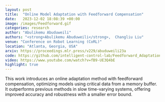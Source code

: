```yaml
---
layout: post
title:  "Online Model Adaptation with Feedforward Compensation"
date:   2023-12-02 18:08:39 +00:00
image: /images/Feedforward.gif
categories: research
author: "Abulikemu Abuduweili"
authors: "<strong>Abulikemu Abuduweili</strong>,  Changliu Liu"
venue: "Conference on Robot Learning (CoRL)"
location: "Atlanta, Georgia, USA"
arxiv: https://proceedings.mlr.press/v229/abuduweili23a
code: https://github.com/intelligent-control-lab/Feedforward_Adaptation 
video: https://www.youtube.com/watch?v=fB9-UE3Q4bE
highlight: true
---
```



This work introduces an online adaptation method with feedforward compensation, optimizing models using critical data from a memory buffer. It outperforms previous methods in slow time-varying systems, offering improved accuracy and robustness with a smaller error bound.